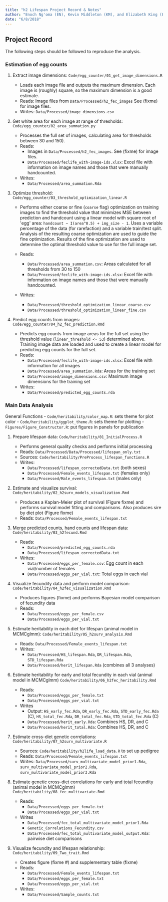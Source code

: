 ```yaml
---
title: "h2 Lifespan Project Record & Notes"
author: "Enoch Ng'oma (EN), Kevin Middleton (KM), and Elizabeth King (EK)"
date: "6/8/2018"
---
```


## Project Record

The following steps should be followed to reproduce the analysis.

### Estimation of egg counts

1. Extract image dimensions:
`Code/egg_counter/01_get_image_dimensions.R`

    - Loads each image file and outputs the maximum dimension. Each image is (roughly) square, so the maximum dimension is a good estimate.
    - Reads: Image files from `Data/Processed/h2_fec_images` See (fixme) for image files. 
    - Writes: `Data/Processed/image_dimensions.csv`

2. Get white area for each image at range of thresholds:
`Code/egg_counter/02_area_summation.py`

    - Processes the full set of images, calculating area for thresholds between 30 and 150).
    - Reads:
        - Images in `Data/Processed/h2_fec_images`. See (fixme) for image files.
        - `Data/Processed/feclife_with-image-ids.xlsx`: Excel file with information on image names and those that were manually handcounted.
    - Writes:
        - `Data/Processed/area_summation.Rda`

3. Optimize threshold: `Code/egg_counter/03_threshold_optimization_linear.R`

    - Performs either coarse or fine (`coarse` flag) optimization on training images to find the threshold value that minimizes MSE between prediction and handcount using a linear model with square root of 'egg' area: `handcount ~ I(area^0.5) + img_size - 1`. Uses a variable percentage of the data (for rarefaction) and a variable train/test split. Analysis of the resulting coarse optimization are used to guide the fine optimization. Results of the fine optimization are used to determine the optimal threshold value to use for the full image set.

    - Reads:
        - `Data/Processed/area_summation.csv`: Areas calculated for all thresholds from 30 to 150
        - `Data/Processed/feclife_with-image-ids.xlsx`: Excel file with information on image names and those that were manually handcounted.
    - Writes:
        - `Data/Processed/threshold_optimization_linear_coarse.csv`
        - `Data/Processed/threshold_optimization_linear_fine.csv`

4. Predict egg counts from images: `Code/egg_counter/04_h2_fec_prediction.Rmd`

    - Predicts egg counts from image areas for the full set using the threshold value (`linear_threshold <- 53`) determined above. Training image data are loaded and used to create a linear model for predicting egg counts for the full set.
    - Reads:
        - `Data/Processed/feclife_with-image-ids.xlsx`: Excel file with information for all images
        - `Data/Processed/area_summation.Rda`: Areas for the training set
        - `Data/Processed/image_dimensions.csv`: Maximum image dimensions for the training set
    - Writes: 
        - `Data/Processed/predicted_egg_counts.rda`
    
### Main Data Analysis

General Functions
    - `Code/heritability/color_map.R`: sets theme for plot color
    - `Code/heritability/ggplot_theme.R`: sets theme for plotting
    - `Figures/Figure_Constructor.R`: put figures in panels for publication

1. Prepare lifespan data: `Code/heritability/01_InitialProcess.R`
    - Performs general quality checks and performs initial processing 
    - Reads: `Data/Processed/Data/Processed/lifespan_only.txt`
    - Sources: `Code/heritability/PreProcess_lifespan_functions.R` 
    - Writes:
        - `Data/Processed/lifespan_correctedData.txt` (both sexes)
        - `Data/Processed/Female_events_lifespan.txt` (females only)
        - `Data/Processed/Male_events_lifespan.txt` (males only)

2. Estimate and visualize survival: `Code/heritability/02_h2surv_models_visualization.Rmd`
    - Produces a Kaplan-Meier plot of survival (Figure fixme) and performs survival model fitting and comparisons. Also produces sire by diet plot (Figure fixme)
    - Reads: `Data/Processed/Female_events_lifespan.txt`

3. Merge predicted counts, hand counts and lifespan data: `Code/heritability/03_h2fecund.Rmd`
    - Reads: 
        - `Data/Processed/predicted_egg_counts.rda`
        - `Data/Processed/lifespan_correctedData.txt`
    - Writes:
        - `Data/Processed/eggs_per_female.csv`: Egg count in each vial/number of females
        - `Data/Processed/eggs_per_vial.txt`: Total eggs in each vial

4. Visualize fecundity data and perform model comparison: `Code/heritability/04_h2fec_visualization.Rmd`
    - Produces figures (fixme) and performs Bayesian model comparison of fecundity data
    - Reads:
        - `Data/Processed/eggs_per_female.csv`
        - `Data/Processed/eggs_per_vial.txt`

5. Estimate heritability in each diet for lifespan (animal model in MCMCglmm): `Code/heritability/05_h2surv_analysis.Rmd`
    - Reads: `Data/Processed/Female_events_lifespan.txt`
    - Writes: 
        - `Data/Processed/HS_lifespan.Rda`, `DR_lifespan.Rda`, `STD_lifespan.Rda`
        - `Data/Processed/herit_lifespan.Rda` (combines all 3 analyses)

6. Estimate heritability for early and total fecundity in each vial (animal model in MCMCglmm)
`Code/heritability/06_h2fec_heritability.Rmd`
    - Reads: 
        - `Data/Processed/eggs_per_female.txt`
        - `Data/Processed/eggs_per_vial.txt`
    - Writes
        - Output: `HS_early_fec.Rda`, `DR_early_fec.Rda`, `STD_early_fec.Rda` (C), `HS_total_fec.Rda`, `DR_total_fec.Rda`, `STD_total_fec.Rda` (C)
        - `Data/Processed/herit_early.Rda`: Combines HS, DR, and C
        - `Data/Processed/herit_total.Rda`: Combines HS, DR, and C

7. Estimate cross-diet genetic correlations: `Code/heritability/07_h2surv_multivariate.R`
    - Sources: `Code/heritability/h2life_load_data.R` to set up pedigree
    - Reads: `Data/Processed/Female_events_lifespan.txt`
    - Writes: `Data/Processed/surv_multivariate_model_prior1.Rda`, `surv_multivariate_model_prior2.Rda`, `surv_multivariate_model_prior3.Rda`

8. Estimate genetic cross-diet correlations for early and total fecundity (animal model in MCMCglmm)
`Code/heritability/08_fec_multivariate.Rmd`
    - Reads: 
        - `Data/Processed/eggs_per_female.txt`
        - `Data/Processed/eggs_per_vial.txt`
    - Writes
        - `Data/Processed/fec_total_multivariate_model_prior1.Rda`
        - `Genetic_Correlations_Fecundity.csv`
        - `Data/Processed/fec_total_multivariate_model_output.Rda`: pairwise diet comparisons

9. Visualize fecundity and lifespan relationship: `Code/heritability/09_Two_trait.Rmd`
    - Creates figure (fixme #) and supplementary table (fixme)
    - Reads: 
        - `Data/Processed/Female_events_lifespan.txt`
        - `Data/Processed/eggs_per_female.txt`
        - `Data/Processed/eggs_per_vial.txt`
    - Writes:
        - `Data/Processed/Sample_counts.txt`

